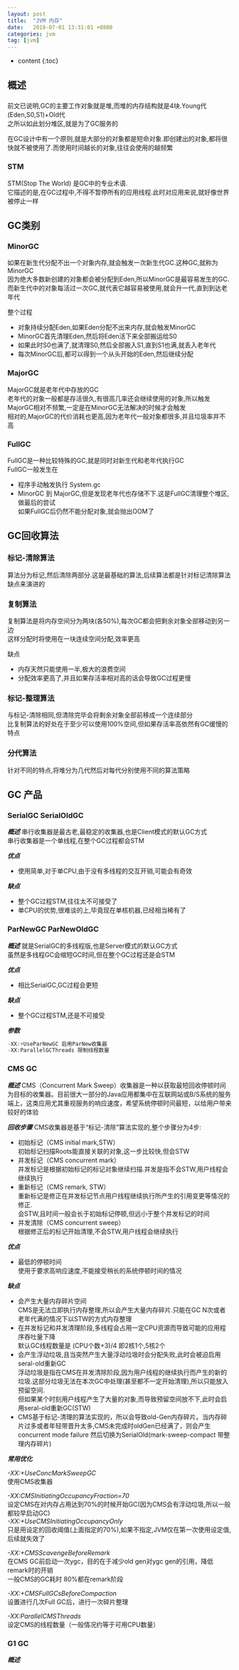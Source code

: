 ```yaml
---
layout: post
title:  "JVM 内存"
date:   2018-07-01 13:31:01 +0800
categories: jvm
tag: [jvm]
---
```


* content
{:toc}


## 概述  

### 

前文已说明,GC的主要工作对象就是堆,而堆的内存结构就是4块.Young代(Eden,S0,S1)+Old代    
之所以如此划分堆区,就是为了GC服务的  

在GC设计中有一个原则,就是大部分的对象都是短命对象.即创建出的对象,都将很快就不被使用了.而使用时间越长的对象,往往会使用的越频繁  

### STM  

STM(Stop The World) 是GC中的专业术语.  
它描述的是,在GC过程中,不得不暂停所有的应用线程.此时对应用来说,就好像世界被停止一样  

## GC类别  

### MinorGC  

如果在新生代分配不出一个对象内存,就会触发一次新生代GC.这种GC,就称为MinorGC  
因为绝大多数新创建的对象都会被分配到Eden,所以MinorGC是最容易发生的GC.  
而新生代中的对象每活过一次GC,就代表它越容易被使用,就会升一代,直到到达老年代  

整个过程  
* 对象持续分配Eden,如果Eden分配不出来内存,就会触发MinorGC  
* MinorGC首先清理Eden,然后将Eden活下来全部搬运给S0  
* 如果此时S0也满了,就清理S0,然后全部搬入S1,直到S1也满,就丢入老年代    
* 每次MinorGC后,都可以得到一个从头开始的Eden,然后继续分配  

### MajorGC  

MajorGC就是老年代中存放的GC  
老年代的对象一般都是存活很久,有很高几率还会继续使用的对象,所以触发MajorGC相对不频繁,一定是在MinorGC无法解决的时候才会触发  
相对的,MajorGC的代价消耗也更高,因为老年代一般对象都很多,并且垃圾率并不高  

### FullGC

FullGC是一种比较特殊的GC,就是同时对新生代和老年代执行GC  
FullGC一般发生在  
* 程序手动触发执行 System.gc  
* MinorGC 到 MajorGC,但是发现老年代也存储不下.这是FullGC清理整个堆区,做最后的尝试  
如果FullGC后仍然不能分配对象,就会抛出OOM了  

## GC回收算法   

### 标记-清除算法  

算法分为标记,然后清除两部分.这是最基础的算法,后续算法都是针对标记清除算法缺点来演进的  

### 复制算法  

复制算法是将内存空间分为两块(各50%),每次GC都会把剩余对象全部移动到另一边   
这样分配时将使用在一块连续空间分配,效率更高  

缺点  
* 内存天然只能使用一半,极大的浪费空间  
* 分配效率更高了,并且如果存活率相对高的话会导致GC过程更慢  

### 标记-整理算法  

与标记-清除相同,但清除完毕会将剩余对象全部前移成一个连续部分  
比复制算法的好处在于至少可以使用100%空间,但如果存活率高依然有GC缓慢的特点  

### 分代算法  

针对不同的特点,将堆分为几代然后对每代分别使用不同的算法策略  

## GC 产品  

### SerialGC SerialOldGC   

***概述***
串行收集器是最古老,最稳定的收集器,也是Client模式的默认GC方式   
串行收集器是一个单线程,在整个GC过程都会STM  

***优点***  
* 使用简单,对于单CPU,由于没有多线程的交互开销,可能会有奇效  

***缺点***  
* 整个GC过程STM,往往太不可接受了  
* 单CPU的优势,很难谈的上,毕竟现在单核机器,已经相当稀有了  

### ParNewGC  ParNewOldGC  

***概述***
就是SerialGC的多线程版,也是Server模式的默认GC方式   
虽然是多线程GC会缩短GC时间,但在整个GC过程还是会STM  

***优点***  
* 相比SerialGC,GC过程会更短   

***缺点***  
* 整个GC过程STM,还是不可接受  

***参数***

```java
-XX:+UseParNewGC 启用ParNew收集器
-XX:ParallelGCThreads 限制线程数量
```

### CMS GC 

***概述***
CMS（Concurrent Mark Sweep）收集器是一种以获取最短回收停顿时间为目标的收集器。目前很大一部分的Java应用都集中在互联网站或B/S系统的服务端上，这类应用尤其重视服务的响应速度，希望系统停顿时间最短，以给用户带来较好的体验  

***回收步骤***
CMS收集器是基于“标记-清除”算法实现的,整个步骤分为4步:  
* 初始标记（CMS initial mark,STW）  
初始标记扫描Roots能直接关联的对象,这一步比较快,但会STW  
* 并发标记（CMS concurrent mark）  
并发标记是根据初始标记的标记对象继续扫描.并发是指不会STW,用户线程会继续执行
* 重新标记（CMS remark, STW）  
重新标记是修正在并发标记节点用户线程继续执行所产生的引用变更等情况的修正.  
会STW,且时间一般会长于初始标记停顿,但远小于整个并发标记的时间  
* 并发清除（CMS concurrent sweep）  
根据修正后的标记开始清理,不会STW,用户线程会继续执行  

***优点***
* 最低的停顿时间  
使用于要求高响应速度,不能接受稍长的系统停顿时间的情况  

***缺点***
* 会产生大量内存碎片空间  
CMS是无法立即执行内存整理,所以会产生大量内存碎片.只能在GC N次或者老年代满的情况下以STW的方式内存整理  
* 在并发标记和并发清理阶段,多线程会占用一定CPU资源而导致可能的应用程序吞吐量下降  
默认GC线程数量是 (CPU个数+3)/4 即2核1个,5核2个  
* 会产生浮动垃圾,且当突然产生大量浮动垃圾时会分配失败,此时会被迫启用seral-old重新GC  
浮动垃圾是指在CMS在并发清除阶段,因为用户线程的继续执行而产生的新的垃圾.这部分垃圾无法在本次GC中处理(甚至都不一定开始清理),所以只能放入预留空间.  
但如果某个时刻用户线程产生了大量的对象,而导致预留空间放不下,此时会启用seral-old重新GC(STW)
* CMS基于标记-清理的算法实现的，所以会导致old-Gen内存碎片。当内存碎片过多或者年轻带晋升太多,CMS未完成时oldGen已经满了，则会产生concurrent mode failure 然后切换为SerialOld(mark-sweep-compact 带整理内存碎片)  

***常用优化***

*-XX:+UseConcMarkSweepGC*  
使用CMS收集器

*-XX:CMSInitiatingOccupancyFraction=70*  
设定CMS在对内存占用达到70%的时候开始GC(因为CMS会有浮动垃圾,所以一般都较早启动GC)   
*-XX:+UseCMSInitiatingOccupancyOnly*  
只是用设定的回收阈值(上面指定的70%),如果不指定,JVM仅在第一次使用设定值,后续就失效了  

*-XX:+CMSScavengeBeforeRemark*  
在CMS GC前启动一次ygc，目的在于减少old gen对ygc gen的引用，降低remark时的开销  
一般CMS的GC耗时 80%都在remark阶段  

*-XX:+CMSFullGCsBeforeCompaction*  
设置进行几次Full GC后，进行一次碎片整理  

*-XX:ParallelCMSThreads*  
设定CMS的线程数量（一般情况约等于可用CPU数量）  

### G1 GC

***概述***  
